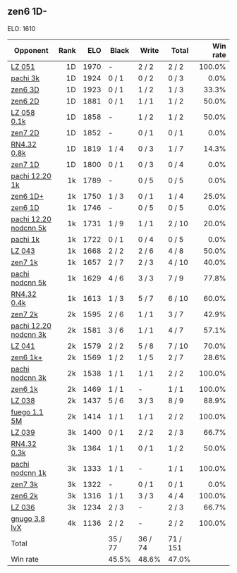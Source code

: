 ## zen6 1D- ##

ELO: 1610

Opponent | Rank | ELO | Black | Write | Total | Win rate
---------|-----:|----:|-------|-------|-------|-------:
[LZ 051](LZ%20051.md) | 1D | 1970 | - | 2 / 2 | 2 / 2 | 100.0%
[pachi 3k](pachi%203k.md) | 1D | 1924 | 0 / 1 | 0 / 2 | 0 / 3 | 0.0%
[zen6 3D](zen6%203D.md) | 1D | 1923 | 0 / 1 | 1 / 2 | 1 / 3 | 33.3%
[zen6 2D](zen6%202D.md) | 1D | 1881 | 0 / 1 | 1 / 1 | 1 / 2 | 50.0%
[LZ 058 0.1k](LZ%20058%200.1k.md) | 1D | 1858 | - | 1 / 2 | 1 / 2 | 50.0%
[zen7 2D](zen7%202D.md) | 1D | 1852 | - | 0 / 1 | 0 / 1 | 0.0%
[RN4.32 0.8k](RN4.32%200.8k.md) | 1D | 1819 | 1 / 4 | 0 / 3 | 1 / 7 | 14.3%
[zen7 1D](zen7%201D.md) | 1D | 1800 | 0 / 1 | 0 / 3 | 0 / 4 | 0.0%
[pachi 12.20 1k](pachi%2012.20%201k.md) | 1k | 1789 | - | 0 / 5 | 0 / 5 | 0.0%
[zen6 1D+](zen6%201D+.md) | 1k | 1750 | 1 / 3 | 0 / 1 | 1 / 4 | 25.0%
[zen6 1D](zen6%201D.md) | 1k | 1746 | - | 0 / 5 | 0 / 5 | 0.0%
[pachi 12.20 nodcnn 5k](pachi%2012.20%20nodcnn%205k.md) | 1k | 1731 | 1 / 9 | 1 / 1 | 2 / 10 | 20.0%
[pachi 1k](pachi%201k.md) | 1k | 1722 | 0 / 1 | 0 / 4 | 0 / 5 | 0.0%
[LZ 043](LZ%20043.md) | 1k | 1668 | 2 / 2 | 2 / 6 | 4 / 8 | 50.0%
[zen7 1k](zen7%201k.md) | 1k | 1657 | 2 / 7 | 2 / 3 | 4 / 10 | 40.0%
[pachi nodcnn 5k](pachi%20nodcnn%205k.md) | 1k | 1629 | 4 / 6 | 3 / 3 | 7 / 9 | 77.8%
[RN4.32 0.4k](RN4.32%200.4k.md) | 1k | 1613 | 1 / 3 | 5 / 7 | 6 / 10 | 60.0%
[zen7 2k](zen7%202k.md) | 2k | 1595 | 2 / 6 | 1 / 1 | 3 / 7 | 42.9%
[pachi 12.20 nodcnn 3k](pachi%2012.20%20nodcnn%203k.md) | 2k | 1581 | 3 / 6 | 1 / 1 | 4 / 7 | 57.1%
[LZ 041](LZ%20041.md) | 2k | 1579 | 2 / 2 | 5 / 8 | 7 / 10 | 70.0%
[zen6 1k+](zen6%201k+.md) | 2k | 1569 | 1 / 2 | 1 / 5 | 2 / 7 | 28.6%
[pachi nodcnn 3k](pachi%20nodcnn%203k.md) | 2k | 1538 | 1 / 1 | 1 / 1 | 2 / 2 | 100.0%
[zen6 1k](zen6%201k.md) | 2k | 1469 | 1 / 1 | - | 1 / 1 | 100.0%
[LZ 038](LZ%20038.md) | 2k | 1437 | 5 / 6 | 3 / 3 | 8 / 9 | 88.9%
[fuego 1.1 5M](fuego%201.1%205M.md) | 2k | 1414 | 1 / 1 | 1 / 1 | 2 / 2 | 100.0%
[LZ 039](LZ%20039.md) | 3k | 1400 | 0 / 1 | 2 / 2 | 2 / 3 | 66.7%
[RN4.32 0.3k](RN4.32%200.3k.md) | 3k | 1364 | 1 / 1 | 0 / 1 | 1 / 2 | 50.0%
[pachi nodcnn 1k](pachi%20nodcnn%201k.md) | 3k | 1333 | 1 / 1 | - | 1 / 1 | 100.0%
[zen7 3k](zen7%203k.md) | 3k | 1322 | - | 0 / 1 | 0 / 1 | 0.0%
[zen6 2k](zen6%202k.md) | 3k | 1316 | 1 / 1 | 3 / 3 | 4 / 4 | 100.0%
[LZ 036](LZ%20036.md) | 3k | 1234 | 2 / 3 | - | 2 / 3 | 66.7%
[gnugo 3.8 lvX](gnugo%203.8%20lvX.md) | 4k | 1136 | 2 / 2 | - | 2 / 2 | 100.0%
Total | | | 35 / 77 | 36 / 74 | 71 / 151 | 
Win rate| | | 45.5% | 48.6% | 47.0% | 
